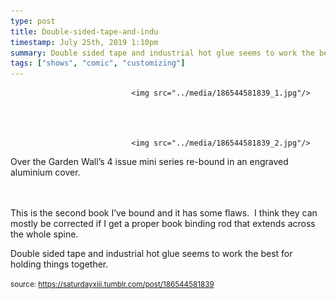 ```yaml
---
type: post
title: Double-sided-tape-and-indu
timestamp: July 25th, 2019 1:10pm
summary: Double sided tape and industrial hot glue seems to work the best for holding things togetherp 
tags: ["shows", "comic", "customizing"]
---
```



                               <img src="../media/186544581839_1.jpg"/>
                           

                                                                                                                           

                               <img src="../media/186544581839_2.jpg"/>
                           

                                                                                                                      


Over the Garden Wall’s 4 issue mini series re-bound in an engraved aluminium cover.

<br/><br/>This is the second book I’ve bound and it has some flaws.  I think they can mostly be corrected if I get a proper book binding rod that extends across the whole spine.  

Double sided tape and industrial hot glue seems to work the best for holding things together.
 
                                    
                
                
                
                
                                
<small>source: https://saturdayxiii.tumblr.com/post/186544581839</small>
